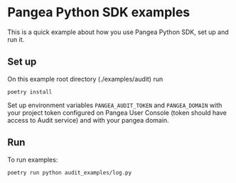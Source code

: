 # Pangea Python SDK examples

This is a quick example about how you use Pangea Python SDK, set up and run it.

## Set up

On this example root directory (./examples/audit) run

```
poetry install
```

Set up environment variables `PANGEA_AUDIT_TOKEN` and `PANGEA_DOMAIN` with your project token configured on Pangea User Console (token should have access to Audit service) and with your pangea domain.

## Run

To run examples:
```
poetry run python audit_examples/log.py
```
